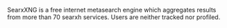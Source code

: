 SearxXNG is a free internet metasearch engine which aggregates results from more than 70 searxh services. Users are neither tracked nor profiled.

